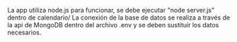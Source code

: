 La app utiliza node.js para funcionar, se debe ejecutar "node server.js" dentro de calendario/
La conexión de la base de datos se realiza a través de la api de MongoDB dentro del archivo .env y se deben sustituir los datos necesarios.
